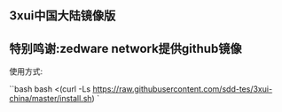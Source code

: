 **3xui中国大陆镜像版**
---

特别鸣谢:zedware network提供github镜像
---

使用方式:

   ``bash
  bash <(curl -Ls https://raw.githubusercontent.com/sdd-tes/3xui-china/master/install.sh)
  `
